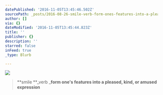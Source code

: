 ```yaml
---
datePublished: '2016-11-05T13:45:46.502Z'
sourcePath: _posts/2016-08-26-smile-verb-form-ones-features-into-a-pleased-kind-or-amus.md
author: []
via: {}
dateModified: '2016-11-05T13:45:44.823Z'
title: ''
publisher: {}
description: ''
starred: false
inFeed: true
_type: Blurb

---
```

![](https://the-grid-user-content.s3-us-west-2.amazonaws.com/f651c6e5-e77e-4c3c-8253-81e64ba12ee0.jpg)

> **smile **_verb _**form one's features into a pleased, kind, or amused expression**